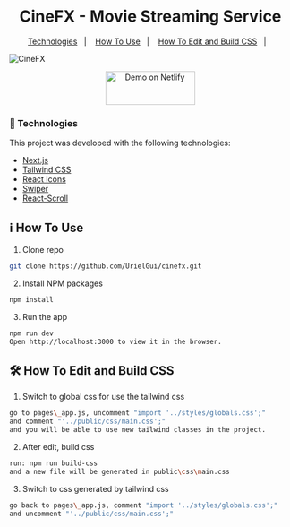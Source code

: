 <h1 align="center">CineFX - Movie Streaming Service</h1>

<p align="center">
  <a href="#rocket-technologies">Technologies</a>&nbsp;&nbsp;&nbsp;|&nbsp;&nbsp;&nbsp;
  <a href="#information_source-how-to-use">How To Use</a>&nbsp;&nbsp;&nbsp;|&nbsp;&nbsp;&nbsp;
  <a href="#hammer_and_wrench-how-to-edit-and-build-css">How To Edit and Build CSS</a>&nbsp;&nbsp;&nbsp;|&nbsp;&nbsp;&nbsp;
</p>

![CineFX](https://i.imgur.com/NiwKfCM.jpg)

<p align="center">
  <a href="https://best-cakes-shop.vercel.app/" target="_blank">
    <img alt="Demo on Netlify" height="60px" width="160px" src="https://i.imgur.com/CoGI4YX.png">
  </a>
</p>

### :rocket: Technologies

This project was developed with the following technologies:

- [Next.js](https://nextjs.org/)
- [Tailwind CSS](https://tailwindcss.com/)
- [React Icons](https://react-icons.netlify.com/)
- [Swiper](https://swiperjs.com/)
- [React-Scroll](https://www.npmjs.com/package/react-scroll)

## :information_source: How To Use

1. Clone repo

```bash
git clone https://github.com/UrielGui/cinefx.git
```

2. Install NPM packages

```bash
npm install
```

3. Run the app

```bash
npm run dev
Open http://localhost:3000 to view it in the browser.
```

## :hammer_and_wrench: How To Edit and Build CSS

1. Switch to global css for use the tailwind css

```bash
go to pages\_app.js, uncomment "import '../styles/globals.css';"
and comment "'../public/css/main.css';"
and you will be able to use new tailwind classes in the project.
```

2. After edit, build css

```bash
run: npm run build-css
and a new file will be generated in public\css\main.css
```

3. Switch to css generated by tailwind css

```bash
go back to pages\_app.js, comment "import '../styles/globals.css';"
and uncomment "'../public/css/main.css';"
```
